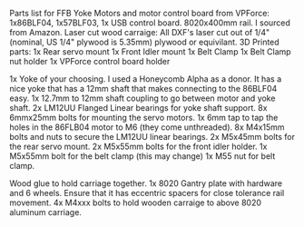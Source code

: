 Parts list for FFB Yoke
Motors and motor control board from VPForce:
1x86BLF04, 1x57BLF03, 1x USB control board.
8020x400mm rail. I sourced from Amazon.
Laser cut wood carraige: All DXF's laser cut out of 1/4" (nominal, US 1/4" plywood is 5.35mm) plywood or equivilant. 
3D Printed parts:
1x Rear servo mount
1x Front Idler mount
1x Belt Clamp
1x Belt Clamp nut holder
1x VPForce control board holder


1x Yoke of your choosing. I used a Honeycomb Alpha as a donor. It has a nice yoke that has a 12mm shaft that makes connecting to the 86BLF04 easy.
1x 12.7mm to 12mm shaft coupling to go between motor and yoke shaft.
2x LM12UU Flanged Linear bearings for yoke shaft support.
8x 6mmx25mm bolts for mounting the servo motors.
1x 6mm tap to tap the holes in the 86FLB04 motor to M6 (they come unthreaded).
8x M4x15mm bolts and nuts to secure the LM12UU linear bearings.
2x M5x45mm bolts for the rear servo mount.
2x M5x55mm bolts for the front idler holder.
1x M5x55mm bolt for the belt clamp (this may change)
1x M55 nut for belt clamp.

Wood glue to hold carriage together.
1x 8020 Gantry plate with hardware and 6 wheels. Ensure that it has eccentric spacers for close tolerance rail movement.
4x M4xxx bolts to hold wooden carraige to above 8020 aluminum carriage. 
